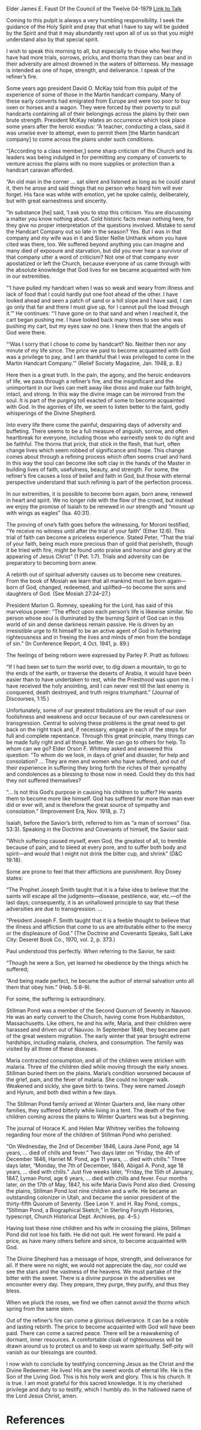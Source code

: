 Elder James E. Faust
Of the Council of the Twelve
04-1979
[Link to Talk](https://www.churchofjesuschrist.org/study/general-conference/1979/04/the-refiners-fire?lang=eng)

Coming to this pulpit is always a very humbling responsibility. I seek the guidance of the Holy Spirit and pray that what I have to say will be guided by the Spirit and that it may abundantly rest upon all of us so that you might understand also by that special spirit.

I wish to speak this morning to all, but especially to those who feel they have had more trials, sorrows, pricks, and thorns than they can bear and in their adversity are almost drowned in the waters of bitterness. My message is intended as one of hope, strength, and deliverance. I speak of the refiner’s fire.

Some years ago president David O. McKay told from this pulpit of the experience of some of those in the Martin handcart company. Many of these early converts had emigrated from Europe and were too poor to buy oxen or horses and a wagon. They were forced by their poverty to pull handcarts containing all of their belongings across the plains by their own brute strength. President McKay relates an occurrence which took place some years after the heroic exodus: “A teacher, conducting a class, said it was unwise ever to attempt, even to permit them [the Martin handcart company] to come across the plains under such conditions.

“[According to a class member,] some sharp criticism of the Church and its leaders was being indulged in for permitting any company of converts to venture across the plains with no more supplies or protection than a handcart caravan afforded.

“An old man in the corner … sat silent and listened as long as he could stand it, then he arose and said things that no person who heard him will ever forget. His face was white with emotion, yet he spoke calmly, deliberately, but with great earnestness and sincerity.

“In substance [he] said, ‘I ask you to stop this criticism. You are discussing a matter you know nothing about. Cold historic facts mean nothing here, for they give no proper interpretation of the questions involved. Mistake to send the Handcart Company out so late in the season? Yes. But I was in that company and my wife was in it and Sister Nellie Unthank whom you have cited was there, too. We suffered beyond anything you can imagine and many died of exposure and starvation, but did you ever hear a survivor of that company utter a word of criticism? Not one of that company ever apostatized or left the Church, because everyone of us came through with the absolute knowledge that God lives for we became acquainted with him in our extremities.

“‘I have pulled my handcart when I was so weak and weary from illness and lack of food that I could hardly put one foot ahead of the other. I have looked ahead and seen a patch of sand or a hill slope and I have said, I can go only that far and there I must give up, for I cannot pull the load through it.’” He continues: “‘I have gone on to that sand and when I reached it, the cart began pushing me. I have looked back many times to see who was pushing my cart, but my eyes saw no one. I knew then that the angels of God were there.

“‘Was I sorry that I chose to come by handcart? No. Neither then nor any minute of my life since. The price we paid to become acquainted with God was a privilege to pay, and I am thankful that I was privileged to come in the Martin Handcart Company.’” (Relief Society Magazine, Jan. 1948, p. 8.)

Here then is a great truth. In the pain, the agony, and the heroic endeavors of life, we pass through a refiner’s fire, and the insignificant and the unimportant in our lives can melt away like dross and make our faith bright, intact, and strong. In this way the divine image can be mirrored from the soul. It is part of the purging toll exacted of some to become acquainted with God. In the agonies of life, we seem to listen better to the faint, godly whisperings of the Divine Shepherd.

Into every life there come the painful, despairing days of adversity and buffeting. There seems to be a full measure of anguish, sorrow, and often heartbreak for everyone, including those who earnestly seek to do right and be faithful. The thorns that prick, that stick in the flesh, that hurt, often change lives which seem robbed of significance and hope. This change comes about through a refining process which often seems cruel and hard. In this way the soul can become like soft clay in the hands of the Master in building lives of faith, usefulness, beauty, and strength. For some, the refiner’s fire causes a loss of belief and faith in God, but those with eternal perspective understand that such refining is part of the perfection process.

In our extremities, it is possible to become born again, born anew, renewed in heart and spirit. We no longer ride with the flow of the crowd, but instead we enjoy the promise of Isaiah to be renewed in our strength and “mount up with wings as eagles” (Isa. 40:31).

The proving of one’s faith goes before the witnessing, for Moroni testified, “Ye receive no witness until after the trial of your faith” (Ether 12:6). This trial of faith can become a priceless experience. Stated Peter, “That the trial of your faith, being much more precious than of gold that perisheth, though it be tried with fire, might be found unto praise and honour and glory at the appearing of Jesus Christ” (1 Pet. 1:7). Trials and adversity can be preparatory to becoming born anew.

A rebirth out of spiritual adversity causes us to become new creatures. From the book of Mosiah we learn that all mankind must be born again—born of God, changed, redeemed, and uplifted—to become the sons and daughters of God. (See Mosiah 27:24–27.)

President Marion G. Romney, speaking for the Lord, has said of this marvelous power: “The effect upon each person’s life is likewise similar. No person whose soul is illuminated by the burning Spirit of God can in this world of sin and dense darkness remain passive. He is driven by an irresistible urge to fit himself to be an active agent of God in furthering righteousness and in freeing the lives and minds of men from the bondage of sin.” (In Conference Report, 4 Oct. 1941, p. 89.)

The feelings of being reborn were expressed by Parley P. Pratt as follows:

“If I had been set to turn the world over, to dig down a mountain, to go to the ends of the earth, or traverse the deserts of Arabia, it would have been easier than to have undertaken to rest, while the Priesthood was upon me. I have received the holy anointing, and I can never rest till the last enemy is conquered, death destroyed, and truth reigns triumphant.” (Journal of Discourses, 1:15.)

Unfortunately, some of our greatest tribulations are the result of our own foolishness and weakness and occur because of our own carelessness or transgression. Central to solving these problems is the great need to get back on the right track and, if necessary, engage in each of the steps for full and complete repentance. Through this great principle, many things can be made fully right and all things better. We can go to others for help. To whom can we go? Elder Orson F. Whitney asked and answered this question: “To whom do we look, in days of grief and disaster, for help and consolation? … They are men and women who have suffered, and out of their experience in suffering they bring forth the riches of their sympathy and condolences as a blessing to those now in need. Could they do this had they not suffered themselves?

“… Is not this God’s purpose in causing his children to suffer? He wants them to become more like himself. God has suffered far more than man ever did or ever will, and is therefore the great source of sympathy and consolation.” (Improvement Era, Nov. 1918, p. 7.)

Isaiah, before the Savior’s birth, referred to him as “a man of sorrows” (Isa. 53:3). Speaking in the Doctrine and Covenants of himself, the Savior said:

“Which suffering caused myself, even God, the greatest of all, to tremble because of pain, and to bleed at every pore, and to suffer both body and spirit—and would that I might not drink the bitter cup, and shrink” (D&C 19:18).

Some are prone to feel that their afflictions are punishment. Roy Doxey states:

“The Prophet Joseph Smith taught that it is a false idea to believe that the saints will escape all the judgments—disease, pestilence, war, etc.—of the last days; consequently, it is an unhallowed principle to say that these adversities are due to transgression. …

“President Joseph F. Smith taught that it is a feeble thought to believe that the illness and affliction that come to us are attributable either to the mercy or the displeasure of God.” (The Doctrine and Covenants Speaks, Salt Lake City: Deseret Book Co., 1970, vol. 2, p. 373.)

Paul understood this perfectly. When referring to the Savior, he said:

“Though he were a Son, yet learned he obedience by the things which he suffered;

“And being made perfect, he became the author of eternal salvation unto all them that obey him.” (Heb. 5:8–9).

For some, the suffering is extraordinary.

Stillman Pond was a member of the Second Quorum of Seventy in Nauvoo. He was an early convert to the Church, having come from Hubbardston, Massachusetts. Like others, he and his wife, Maria, and their children were harassed and driven out of Nauvoo. In September 1846, they became part of the great western migration. The early winter that year brought extreme hardships, including malaria, cholera, and consumption. The family was visited by all three of these diseases.

Maria contracted consumption, and all of the children were stricken with malaria. Three of the children died while moving through the early snows. Stillman buried them on the plains. Maria’s condition worsened because of the grief, pain, and the fever of malaria. She could no longer walk. Weakened and sickly, she gave birth to twins. They were named Joseph and Hyrum, and both died within a few days.

The Stillman Pond family arrived at Winter Quarters and, like many other families, they suffered bitterly while living in a tent. The death of the five children coming across the plains to Winter Quarters was but a beginning.

The journal of Horace K. and Helen Mar Whitney verifies the following regarding four more of the children of Stillman Pond who perished:

“On Wednesday, the 2nd of December 1846, Laura Jane Pond, age 14 years, … died of chills and fever.” Two days later on “Friday, the 4th of December 1846, Harriet M. Pond, age 11 years, … died with chills.” Three days later, “Monday, the 7th of December, 1846, Abigail A. Pond, age 18 years, … died with chills.” Just five weeks later, “Friday, the 15th of January, 1847, Lyman Pond, age 6 years, … died with chills and fever. Four months later, on the 17th of May, 1847, his wife Maria Davis Pond also died. Crossing the plains, Stillman Pond lost nine children and a wife. He became an outstanding colonizer in Utah, and became the senior president of the thirty-fifth Quorum of Seventy. (See Leon Y. and H. Ray Pond, comps., “Stillman Pond, a Biographical Sketch,” in Sterling Forsyth Histories, typescript, Church Historical Dept. Archives, pp. 4–5.)

Having lost these nine children and his wife in crossing the plains, Stillman Pond did not lose his faith. He did not quit. He went forward. He paid a price, as have many others before and since, to become acquainted with God.

The Divine Shepherd has a message of hope, strength, and deliverance for all. If there were no night, we would not appreciate the day, nor could we see the stars and the vastness of the heavens. We must partake of the bitter with the sweet. There is a divine purpose in the adversities we encounter every day. They prepare, they purge, they purify, and thus they bless.

When we pluck the roses, we find we often cannot avoid the thorns which spring from the same stem.

Out of the refiner’s fire can come a glorious deliverance. It can be a noble and lasting rebirth. The price to become acquainted with God will have been paid. There can come a sacred peace. There will be a reawakening of dormant, inner resources. A comfortable cloak of righteousness will be drawn around us to protect us and to keep us warm spiritually. Self-pity will vanish as our blessings are counted.

I now wish to conclude by testifying concerning Jesus as the Christ and the Divine Redeemer. He lives! His are the sweet words of eternal life. He is the Son of the Living God. This is his holy work and glory. This is his church. It is true. I am most grateful for this sacred knowledge. It is my cherished privilege and duty to so testify, which I humbly do. In the hallowed name of the Lord Jesus Christ, amen.

# References
